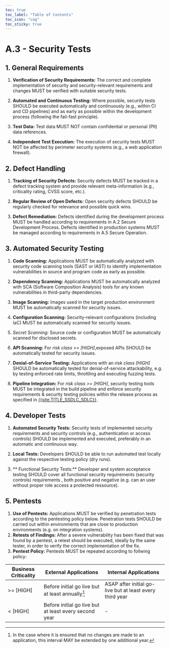 ```yaml
---
toc: true
toc_label: "Table of Contents"
toc_icon: "cog"
toc_sticky: true
---
```

# A.3 - Security Tests

## 1. General Requirements

1. **Verification of Security Requirements:** The correct and complete implementation of security and security-relevant requirements and changes MUST be verified with suitable security tests.

2. **Automated and Continuous Testing:** Where possible, security tests SHOULD be executed automatically and continuously (e.g., within CI and CD pipelines) and as early as possible within the development process (following the fail-fast principle).

3. **Test Data:** Test data MUST NOT contain confidential or personal (PII) data references.

4. **Independent Test Execution:** The execution of security tests MUST NOT be affected by perimeter security systems (e.g., a web application firewall).

## 2. Defect Handling

1. **Tracking of Security Defects:** Security defects MUST be tracked in a defect tracking system and provide relevant meta-information (e.g., criticality rating, CVSS score, etc.).

2. **Regular Review of Open Defects:** Open security defects SHOULD be regularly checked for relevance and possible quick wins.

3. **Defect Remediation:** Defects identified during the development process MUST be handled according to requirements in A.2 Secure Development Process. Defects identified in production systems MUST be managed according to requirements in A.5 Secure Operation.

## 3. Automated Security Testing

1. **Code Scanning:** Applications MUST be automatically analyzed with security code scanning tools (SAST or IAST) to identify implementation vulnerabilities in source and program code as early as possible.

2. **Dependency Scanning:** Applications MUST be automatically analyzed with SCA (Software Composition Analysis) tools for any known vulnerabilities in third-party dependencies.

3. **Image Scanning:** Images used in the target production environment MUST be automatically scanned for security issues.

4. **Configuration Scanning:** Security-relevant configurations (including IaC) MUST be automatically scanned for security issues.

5. *Secret Scanning:* Source code or configuration MUST be automatically scanned for disclosed secrets.

6. **API Scanning:** For *risk class >= [HIGH]*,exposed APIs SHOULD be automatically tested for security issues.

7. **Denial-of-Service Testing:** Applications with an *risk class [HIGH]* SHOULD be automatically tested for denial-of-service attackability, e.g. by testing enforced rate limits, throttling and executing fuzzing tests.

8. **Pipeline Integration:** For *risk class >= [HIGH]*, security testing tools MUST be integrated in the build pipeline and enforce security requirements & security testing policies within the release process as specified in [{{site.TITLE_SSDLC_SDLC}}]({{site.URL_SSDLC_SDLC}}).

## 4. Developer Tests

1. **Automated Security Tests:** Security tests of implemented security requirements and security controls (e.g., authentication or access controls) SHOULD be implemented and executed, preferably in an automatic and continuous way.

2. **Local Tests:** Developers SHOULD be able to run automated test locally against the respective testing policy (dry runs). 

3. ** Functional Security Tests:** Developer and system acceptance testing SHOULD cover all functional security requirements (security controls) requirements , both positive and negative (e.g. can an user without proper role access a protected ressource).

## 5. Pentests

1. **Use of Pentests:** Applications MUST be verified by penetration tests according to the pentesting policy below. Penetration tests SHOULD be carried out within environments that are close to production environments (e.g. on integration systems).
2. **Retests of Findings:** After a severe vulnerability has been fixed that was found by a pentest, a retest should be executed, ideally by the same tester, in order to verify the correct implementation of the fix. 
3. **Pentest Policy:** Pentests MUST be repeated according to follwing policy:
   
| Business Criticality | External Applications  | Internal Applications |
| ------------- | ------------- | ------------- |
| >= [HIGH] | Before initial go live but at least annually[^1]  | ASAP after initial go-live but at least every third year  |
| < [HIGH] | Before initial go live but at least every second year  | - | 

[^1]: In the case where it is ensured that no changes are made to an application, this interval MAY be extended by one additional year.

